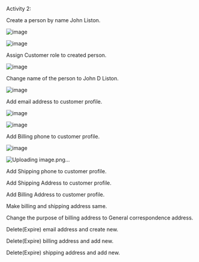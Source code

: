 Activity 2:

Create a person by name John Liston.

![image](https://github.com/user-attachments/assets/6caea830-5bb4-4462-bed5-598036e46816)

![image](https://github.com/user-attachments/assets/08923ed3-d997-4f6a-988e-39c8d4907c72)

Assign Customer role to created person.

![image](https://github.com/user-attachments/assets/eb552d38-b07b-4559-9aea-66406be82fa5)

Change name of the person to John D Liston.

![image](https://github.com/user-attachments/assets/23d3a5c7-fae1-4bce-8d53-a6fc8698225f)


Add email address to customer profile.

![image](https://github.com/user-attachments/assets/9edb45dc-e9dd-43d2-9264-38e9d35eeef7)

![image](https://github.com/user-attachments/assets/a75d4ba2-8be7-462a-93ff-cb23e52a1dd1)




Add Billing phone to customer profile.

![image](https://github.com/user-attachments/assets/2cbe1c64-b979-4de0-a6dc-9dff655d57d8)

![Uploading image.png…]()


Add Shipping phone to customer profile.


Add Shipping Address to customer profile.


Add Billing Address to customer profile.


Make billing and shipping address same.


Change the purpose of billing address to General correspondence address.


Delete(Expire) email address and create new.


Delete(Expire) billing address and add new.


Delete(Expire) shipping address and add new.





